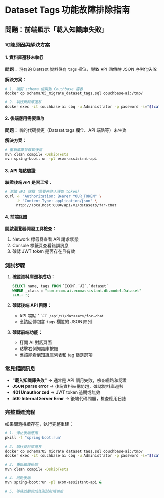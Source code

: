 # Dataset Tags 功能故障排除指南

## 問題：前端顯示「載入知識庫失敗」

### 可能原因與解決方案

#### 1. 資料庫遷移未執行
**問题：** 現有的 Dataset 資料沒有 `tags` 欄位，導致 API 回傳時 JSON 序列化失敗

**解決方案：**
```bash
# 1. 複製 schema 檔案到 Couchbase 容器
docker cp schema/05_migrate_dataset_tags.sql couchbase-ai:/tmp/

# 2. 執行資料庫遷移
docker exec -it couchbase-ai cbq -u Administrator -p password -s="$(cat /tmp/05_migrate_dataset_tags.sql)"
```

#### 2. 後端應用需要重啟
**問题：** 新的代碼變更（Dataset.tags 欄位、API 端點等）未生效

**解決方案：**
```bash
# 重新編譯並啟動後端
mvn clean compile -DskipTests
mvn spring-boot:run -pl ecom-assistant-api
```

#### 3. API 端點驗證
**驗證後端 API 是否正常：**
```bash
# 測試 API 端點（需要先登入獲取 token）
curl -H "Authorization: Bearer YOUR_TOKEN" \
     -H "Content-Type: application/json" \
     http://localhost:8080/api/v1/datasets/for-chat
```

#### 4. 前端除錯
**開啟瀏覽器開發工具檢查：**
1. Network 標籤頁查看 API 請求狀態
2. Console 標籤頁查看錯誤訊息
3. 確認 JWT token 是否存在且有效

### 測試步驟

1. **確認資料庫遷移成功：**
   ```sql
   SELECT name, tags FROM `ECOM`.`AI`.`dataset` 
   WHERE _class = "com.ecom.ai.ecomassistant.db.model.Dataset" 
   LIMIT 5;
   ```

2. **確認後端 API 回應：**
   - API 端點：`GET /api/v1/datasets/for-chat`
   - 應該回傳包含 `tags` 欄位的 JSON 陣列

3. **確認前端功能：**
   - 打開 AI 對話頁面
   - 點擊右側知識庫按鈕
   - 應該能看到知識庫列表和 tag 篩選選項

### 常見錯誤訊息

- **"載入知識庫失敗"** → 通常是 API 調用失敗，檢查網路和認證
- **JSON parse error** → 後端資料結構問題，確認資料庫遷移
- **401 Unauthorized** → JWT token 過期或無效
- **500 Internal Server Error** → 後端代碼問題，檢查應用日誌

### 完整重建流程

如果問題持續存在，執行完整重建：

```bash
# 1. 停止後端應用
pkill -f "spring-boot:run"

# 2. 執行資料庫遷移
docker cp schema/05_migrate_dataset_tags.sql couchbase-ai:/tmp/
docker exec -it couchbase-ai cbq -u Administrator -p password -s="$(cat /tmp/05_migrate_dataset_tags.sql)"

# 3. 重新編譯後端
mvn clean compile -DskipTests

# 4. 啟動後端
mvn spring-boot:run -pl ecom-assistant-api &

# 5. 等待啟動完成後測試前端功能
```